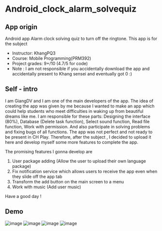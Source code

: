 # Android_clock_alarm_solvequiz

## App origin
Android app  Alarm clock solving quiz to turn off the ringtone. 
This app is for the subject 
* Instructor: KhangPQ3
* Course: Mobile Programming(PRM392)
* Project grades: 9+/10 (4.7/5 for code)
* Note : I am not responsible if you accidentally download the app and accidentally present to Khang sensei and eventually got 0 :) 

## Self - intro
I am GiangDV
and I am one of  the main developers of the app. 
The idea of creating the app was given by me because I wanted to make an app which could help students who meet difficulties in waking up from beautiful dreams like me. 
I am responsible for these parts: Designing the interface (80%), Database (Delete task function), Select sound function, Read file function, Work with permission.
And also participate in solving problems and fixing bugs of all functions.
The app was not perfect and not ready to be present in CH Play.
Therefore, after the subject , I decided to upload it here and develop myself some more features to complete the app. 

The promising features I gonna develop are 
1. User package adding (Allow the user to upload their own language package)
2. Fix notification service which allows users to receive the app even when they slide off the app tab
3. Transform the add button on the main screen to a menu
4. Work with music (Add user music)

Have a good day !
## Demo
![image](https://github.com/Gokugiang/Android_clock_alarm_solvequiz/assets/88626723/13ca8d66-8514-4a2c-b924-20810a2727b1)
![image](https://github.com/Gokugiang/Android_clock_alarm_solvequiz/assets/88626723/cf52c545-0932-4f82-b735-ef056d2f8ca2)
![image](https://github.com/Gokugiang/Android_clock_alarm_solvequiz/assets/88626723/51c8cf43-9b92-4c6c-9bbf-4ade94ac1369)
![image](https://github.com/Gokugiang/Android_clock_alarm_solvequiz/assets/88626723/3eabf3d1-33dc-4b2b-add0-e47192431121)






